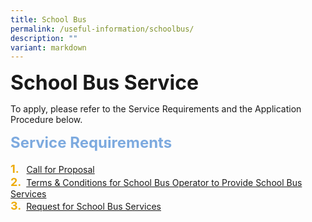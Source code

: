 ```yaml
---
title: School Bus
permalink: /useful-information/schoolbus/
description: ""
variant: markdown
---
```

<b><font size="6">School Bus Service</font></b>
<br>

To apply, please refer to the Service Requirements and the Application Procedure below.

<b><font size="5" color="#7daadf">Service Requirements</font></b>
<br>
<br>
<b><font size="4" color="#eeac0d">1.</font></b> &nbsp; [Call for Proposal](/files/School%20Canteen%20and%20School%20Bus/Call_for_Proposal.pdf)<br>
<b><font size="4" color="#eeac0d">2.</font></b> &nbsp;[Terms &amp; Conditions for School Bus Operator to Provide School Bus Services](/files/School%20Canteen%20and%20School%20Bus/Terms___Conditions_for_School_Bus_Operator_to_Provide_School_Bus_Services.pdf)<br>
<b><font size="4" color="#eeac0d">3.</font></b> &nbsp;[Request for School Bus Services](/files/School%20Canteen%20and%20School%20Bus/Request_for_School_Bus_Services.pdf)